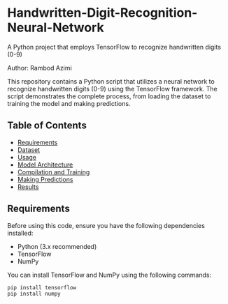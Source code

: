 # Handwritten-Digit-Recognition-Neural-Network
A Python project that employs TensorFlow to recognize handwritten digits (0-9)

Author: Rambod Azimi

This repository contains a Python script that utilizes a neural network to recognize handwritten digits (0-9) using the TensorFlow framework. The script demonstrates the complete process, from loading the dataset to training the model and making predictions.

## Table of Contents

- [Requirements](#requirements)
- [Dataset](#dataset)
- [Usage](#usage)
- [Model Architecture](#model-architecture)
- [Compilation and Training](#compilation-and-training)
- [Making Predictions](#making-predictions)
- [Results](#results)

## Requirements

Before using this code, ensure you have the following dependencies installed:

- Python (3.x recommended)
- TensorFlow
- NumPy

You can install TensorFlow and NumPy using the following commands:

```bash
pip install tensorflow
pip install numpy
